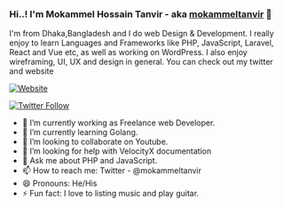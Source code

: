 ### Hi..! I'm Mokammel Hossain Tanvir - aka [mokammeltanvir][website] 👋
I'm from Dhaka,Bangladesh and I do web Design & Development. I really enjoy to learn Languages and Frameworks like PHP, JavaScript, Laravel, React and Vue etc, as well as working on WordPress. I also enjoy wireframing, UI, UX and design in general. You can check out my twitter and website 

[![Website](https://img.shields.io/website?label=mokammeltanvir.com&style=for-the-badge&url=https%3A%2F%2Fmokammeltanvir.com)](https://mokammeltanvir.com)

[![Twitter Follow](https://img.shields.io/twitter/follow/mokammeltanvir?color=1DA1F2&logo=twitter&style=for-the-badge)](https://twitter.com/intent/follow?original_referer=https%3A%2F%2Fgithub.com%2Fmokammeltanvirtanvir&screen_name=mokammeltanvir)



- 🔭 I’m currently working as Freelance web Developer.
- 🌱 I’m currently learning Golang.
- 👯 I’m looking to collaborate on Youtube.
- 🤔 I’m looking for help with VelocityX documentation
- 💬 Ask me about PHP and JavaScript.
- 📫 How to reach me: Twitter - @mokammeltanvir
- 😄 Pronouns: He/His
- ⚡ Fun fact: I love to listing music and play guitar.

[website]: https://mokammeltanvir.com
